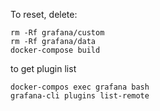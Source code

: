 
To reset, delete:

```
rm -Rf grafana/custom
rm -Rf grafana/data
docker-compose build

```

to get plugin list

```
docker-compos exec grafana bash
grafana-cli plugins list-remote
```
